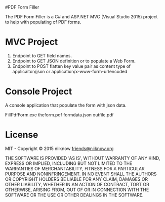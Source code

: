 #PDF Form Filler

The PDF Form Filler is a C# and ASP.NET MVC (Visual Studio 2015) project to help with populating of PDF forms.

MVC Project
===========
1. Endpoint to GET field names.
2. Endpoint to GET JSON definition or to populate a Web Form.
3. Endpoint to POST flatten key value pair as content type of applicaiton/json or application/x-www-form-urlencoded

Console Project
===============
A console application that populate the form with json data.

FillPdfForm.exe theform.pdf formdata.json outfile.pdf

License
========

MIT - Copyright © 2015 niiknow <friends@niiknow.org> 

THE SOFTWARE IS PROVIDED 'AS IS', WITHOUT WARRANTY OF ANY KIND, EXPRESS OR IMPLIED, INCLUDING BUT NOT LIMITED TO THE WARRANTIES OF MERCHANTABILITY, FITNESS FOR A PARTICULAR PURPOSE AND NONINFRINGEMENT. IN NO EVENT SHALL THE AUTHORS OR COPYRIGHT HOLDERS BE LIABLE FOR ANY CLAIM, DAMAGES OR OTHER LIABILITY, WHETHER IN AN ACTION OF CONTRACT, TORT OR OTHERWISE, ARISING FROM, OUT OF OR IN CONNECTION WITH THE SOFTWARE OR THE USE OR OTHER DEALINGS IN THE SOFTWARE.